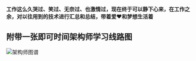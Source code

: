 #### 工作这么久哭过、笑过、无奈过、也激情过，现在终于可以静下心来，在工作之余，对以往用到的技术进行汇总和总结，带着爱❤️和梦想生活着
## 附带一张即可时间架构师学习线路图

![架构师图谱](https://github.com/ibc789/my-java-study/blob/master/img/jgs.jpg "架构师图谱")

